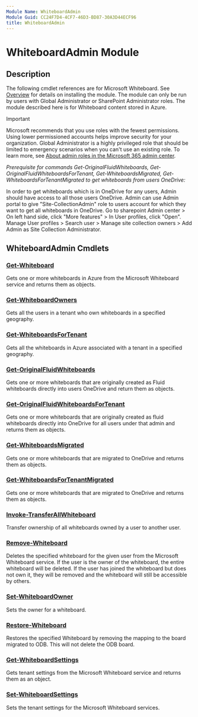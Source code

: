 ```yaml
---
Module Name: WhiteboardAdmin
Module Guid: CC24F7D4-4CF7-46D3-BD87-30A3D44ECF96
title: WhiteboardAdmin
---
```


# WhiteboardAdmin Module

## Description

The following cmdlet references are for Microsoft Whiteboard. See [Overview](https://learn.microsoft.com/powershell/whiteboard/overview) for details on installing the module. The module can only be run by users with Global Administrator or SharePoint Administrator roles. The module described here is for Whiteboard content stored in Azure.

> [!IMPORTANT]
> Microsoft recommends that you use roles with the fewest permissions. Using lower permissioned accounts helps improve security for your organization. Global Administrator is a highly privileged role that should be limited to emergency scenarios when you can't use an existing role. To learn more, see [About admin roles in the Microsoft 365 admin center](/microsoft-365/admin/add-users/about-admin-roles).

*Prerequisite for commands Get-OriginalFluidWhiteboards, Get-OriginalFluidWhiteboardsForTenant, Get-WhiteboardsMigrated, Get-WhiteboardsForTenantMigrated to get whiteboards from users OneDrive:*

In order to get whiteboards which is in OneDrive for any users, Admin should have access to all those users OneDrive.
Admin can use Admin portal to give "Site-CollectionAdmin" role to users account for which they want to get all whiteboards in OneDrive.
Go to sharepoint Admin center > On left hand side, click "More features" > In User profiles, click "Open".
Manage User profiles > Search user > Manage site collection owners > Add Admin as Site Collection Administrator.

## WhiteboardAdmin Cmdlets

### [Get-Whiteboard](Get-Whiteboard.md)

Gets one or more whiteboards in Azure from the Microsoft Whiteboard service and returns them as objects.

### [Get-WhiteboardOwners](Get-WhiteboardOwners.md)

Gets all the users in a tenant who own whiteboards in a specified geography.

### [Get-WhiteboardsForTenant](Get-WhiteboardsForTenant.md)

Gets all the whiteboards in Azure associated with a tenant in a specified geography.

### [Get-OriginalFluidWhiteboards](Get-OriginalFluidWhiteboards.md)

Gets one or more whiteboards that are originally created as Fluid whiteboards directly into users OneDrive and return them as objects.

### [Get-OriginalFluidWhiteboardsForTenant](Get-OriginalFluidWhiteboardsForTenant.md)

Gets one or more whiteboards that are originally created as fluid whiteboards directly into OneDrive for all users under that admin and returns them as objects.

### [Get-WhiteboardsMigrated](Get-WhiteboardsMigrated.md)

Gets one or more whiteboards that are migrated to OneDrive and returns them as objects.

### [Get-WhiteboardsForTenantMigrated](Get-WhiteboardsForTenantMigrated.md)

Gets one or more whiteboards that are migrated to OneDrive and returns them as objects.

### [Invoke-TransferAllWhiteboard](Invoke-TransferAllWhiteboards.md)

Transfer ownership of all whiteboards owned by a user to another user.

### [Remove-Whiteboard](Remove-Whiteboard.md)

Deletes the specified whiteboard for the given user from the Microsoft Whiteboard service. If the user is the owner of the whiteboard, the entire whiteboard will be deleted. If the user has joined the whiteboard but does not own it, they will be removed and the whiteboard will still be accessible by others.

### [Set-WhiteboardOwner](Set-WhiteboardOwner.md)

Sets the owner for a whiteboard.

### [Restore-Whiteboard](Restore-Whiteboard.md)

Restores the specified Whiteboard by removing the mapping to the board migrated to ODB. This will not delete the ODB board.

### [Get-WhiteboardSettings](Get-WhiteboardSettings.md)

Gets tenant settings from the Microsoft Whiteboard service and returns them as an object.

### [Set-WhiteboardSettings](Set-WhiteboardSettings.md)

Sets the tenant settings for the Microsoft Whiteboard services.
